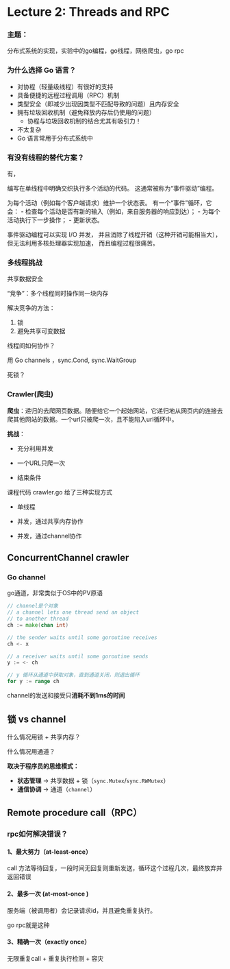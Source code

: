 # Lecture 2: Threads and RPC

### 主题：

分布式系统的实现，实验中的go编程，go线程，网络爬虫，go rpc

### 为什么选择 Go 语言？

- 对协程（轻量级线程）有很好的支持
- 具备便捷的远程过程调用（RPC）机制
- 类型安全（即减少出现因类型不匹配导致的问题）且内存安全
- 拥有垃圾回收机制（避免释放内存后仍使用的问题）
  - 协程与垃圾回收机制的结合尤其有吸引力！
- 不太复杂
- Go 语言常用于分布式系统中

### 有没有线程的替代方案？

有，

编写在单线程中明确交织执行多个活动的代码。 这通常被称为“事件驱动”编程。 

为每个活动（例如每个客户端请求）维护一个状态表。 有一个“事件”循环，它会： - 检查每个活动是否有新的输入（例如，来自服务器的响应到达）； - 为每个活动执行下一步操作； - 更新状态。 

事件驱动编程可以实现 I/O 并发， 并且消除了线程开销（这种开销可能相当大）， 但无法利用多核处理器实现加速， 而且编程过程很痛苦。 

### 多线程挑战

共享数据安全

“竞争”：多个线程同时操作同一块内存

解决竞争的方法：

1. 锁
2. 避免共享可变数据

线程间如何协作？

用 Go channels ，sync.Cond, sync.WaitGroup

死锁？

### Crawler(爬虫)

**爬虫**：递归的去爬网页数据。随便给它一个起始网站，它递归地从网页内的连接去爬其他网站的数据。一个url只被爬一次，且不能陷入url循环中。

**挑战**：

- 充分利用并发

- 一个URL只爬一次

- 结束条件

课程代码 crawler.go 给了三种实现方式

- 单线程

- 并发，通过共享内存协作

- 并发，通过channel协作

## ConcurrentChannel crawler

### Go channel

go通道，非常类似于OS中的PV原语

```go
// channel是个对象
// a channel lets one thread send an object 
// to another thread
ch := make(chan int)

// the sender waits until some goroutine receives
ch <- x

// a receiver waits until some goroutine sends
y := <- ch

// y 循环从通道中获取对象，直到通道关闭，则退出循环
for y := range ch
```

channel的发送和接受只**消耗不到1ms的时间**

## 锁 vs channel

什么情况用锁 + 共享内存？

什么情况用通道？

**取决于程序员的思维模式：**

- ​**状态管理** → 共享数据 + 锁（`sync.Mutex`/`sync.RWMutex`）
- ​**通信协调** → 通道（`channel`）

## Remote procedure call（RPC）

### rpc如何解决错误？

#### 1、最大努力（at-least-once）

call 方法等待回复，一段时间无回复则重新发送，循环这个过程几次，最终放弃并返回错误

#### 2、最多一次 (at-most-once )

服务端（被调用者）会记录请求id，并且避免重复执行。

go rpc就是这种

#### 3、精确一次（exactly once）

无限重复call + 重复执行检测 + 容灾
